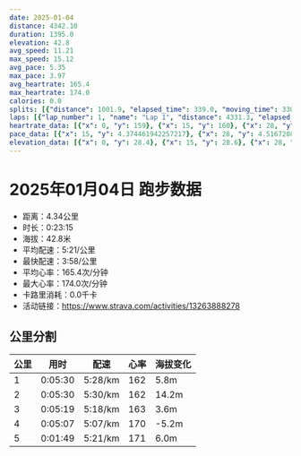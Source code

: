 ```yaml
---
date: 2025-01-04
distance: 4342.10
duration: 1395.0
elevation: 42.8
avg_speed: 11.21
max_speed: 15.12
avg_pace: 5.35
max_pace: 3.97
avg_heartrate: 165.4
max_heartrate: 174.0
calories: 0.0
splits: [{"distance": 1001.9, "elapsed_time": 339.0, "moving_time": 330.0, "average_speed": 3.04, "pace": 5.482467105263157, "average_heartrate": 162.553125, "elevation_difference": 5.8, "split_number": 1}, {"distance": 1000.9, "elapsed_time": 330.0, "moving_time": 330.0, "average_speed": 3.03, "pace": 5.50056105610561, "average_heartrate": 162.85669781931463, "elevation_difference": 14.2, "split_number": 2}, {"distance": 1001.0, "elapsed_time": 319.0, "moving_time": 319.0, "average_speed": 3.14, "pace": 5.307866242038216, "average_heartrate": 163.99686520376176, "elevation_difference": 3.6, "split_number": 3}, {"distance": 996.3, "elapsed_time": 307.0, "moving_time": 307.0, "average_speed": 3.25, "pace": 5.128215384615384, "average_heartrate": 170.49511400651465, "elevation_difference": -5.2, "split_number": 4}, {"distance": 338.9, "elapsed_time": 109.0, "moving_time": 109.0, "average_speed": 3.11, "pace": 5.359067524115756, "average_heartrate": 171.07339449541286, "elevation_difference": 6.0, "split_number": 5}]
laps: [{"lap_number": 1, "name": "Lap 1", "distance": 4331.3, "elapsed_time": 1403.0, "moving_time": 1403.0, "average_speed": 3.09, "pace": 5.3937540453074435, "average_heartrate": 165.55102040816325, "max_heartrate": 174, "start_date": "2025-01-04 15:49:30+00:00", "elevation_difference": 42.8}]
heartrate_data: [{"x": 0, "y": 159}, {"x": 15, "y": 160}, {"x": 28, "y": 166}, {"x": 43, "y": 165}, {"x": 56, "y": 165}, {"x": 82, "y": 163}, {"x": 97, "y": 163}, {"x": 112, "y": 162}, {"x": 133, "y": 162}, {"x": 158, "y": 159}, {"x": 179, "y": 163}, {"x": 192, "y": 164}, {"x": 205, "y": 164}, {"x": 217, "y": 163}, {"x": 241, "y": 163}, {"x": 254, "y": 164}, {"x": 268, "y": 163}, {"x": 281, "y": 163}, {"x": 295, "y": 163}, {"x": 309, "y": 162}, {"x": 322, "y": 163}, {"x": 336, "y": 163}, {"x": 350, "y": 163}, {"x": 362, "y": 163}, {"x": 375, "y": 163}, {"x": 389, "y": 163}, {"x": 404, "y": 164}, {"x": 417, "y": 164}, {"x": 431, "y": 164}, {"x": 445, "y": 164}, {"x": 458, "y": 164}, {"x": 470, "y": 164}, {"x": 484, "y": 164}, {"x": 497, "y": 164}, {"x": 510, "y": 164}, {"x": 524, "y": 164}, {"x": 538, "y": 164}, {"x": 551, "y": 164}, {"x": 565, "y": 161}, {"x": 578, "y": 161}, {"x": 595, "y": 161}, {"x": 616, "y": 161}, {"x": 637, "y": 161}, {"x": 651, "y": 161}, {"x": 666, "y": 161}, {"x": 680, "y": 159}, {"x": 694, "y": 161}, {"x": 708, "y": 162}, {"x": 722, "y": 162}, {"x": 738, "y": 161}, {"x": 751, "y": 163}, {"x": 768, "y": 164}, {"x": 781, "y": 167}, {"x": 796, "y": 167}, {"x": 811, "y": 167}, {"x": 824, "y": 166}, {"x": 836, "y": 166}, {"x": 850, "y": 166}, {"x": 863, "y": 165}, {"x": 876, "y": 165}, {"x": 889, "y": 164}, {"x": 903, "y": 162}, {"x": 917, "y": 164}, {"x": 930, "y": 164}, {"x": 945, "y": 165}, {"x": 959, "y": 165}, {"x": 972, "y": 166}, {"x": 986, "y": 166}, {"x": 1000, "y": 167}, {"x": 1014, "y": 169}, {"x": 1028, "y": 171}, {"x": 1042, "y": 172}, {"x": 1057, "y": 173}, {"x": 1070, "y": 174}, {"x": 1084, "y": 173}, {"x": 1098, "y": 174}, {"x": 1111, "y": 173}, {"x": 1124, "y": 171}, {"x": 1137, "y": 169}, {"x": 1150, "y": 171}, {"x": 1163, "y": 169}, {"x": 1175, "y": 170}, {"x": 1188, "y": 170}, {"x": 1201, "y": 170}, {"x": 1213, "y": 171}, {"x": 1227, "y": 170}, {"x": 1240, "y": 170}, {"x": 1253, "y": 169}, {"x": 1266, "y": 167}, {"x": 1280, "y": 168}, {"x": 1293, "y": 170}, {"x": 1308, "y": 171}, {"x": 1321, "y": 170}, {"x": 1334, "y": 171}, {"x": 1348, "y": 171}, {"x": 1362, "y": 171}, {"x": 1376, "y": 171}, {"x": 1391, "y": 172}]
pace_data: [{"x": 15, "y": 4.374461942257217}, {"x": 28, "y": 4.516720867208671}, {"x": 43, "y": 5.50056105610561}, {"x": 56, "y": 5.050515151515151}, {"x": 82, "y": 16.025673076923074}, {"x": 97, "y": 6.337148288973384}, {"x": 112, "y": 7.397558810474921}, {"x": 133, "y": 8.250841584158415}, {"x": 158, "y": 5.952392857142857}, {"x": 179, "y": 5.537109634551495}, {"x": 192, "y": 4.789281609195402}, {"x": 205, "y": 5.274272151898733}, {"x": 217, "y": 5.070489808335869}, {"x": 241, "y": 5.428892508143322}, {"x": 254, "y": 5.144043209876543}, {"x": 268, "y": 4.681657303370786}, {"x": 281, "y": 5.694123676118893}, {"x": 295, "y": 4.930976331360947}, {"x": 309, "y": 4.2735128205128206}, {"x": 322, "y": 5.9952158273381295}, {"x": 336, "y": 4.595175075820237}, {"x": 350, "y": 4.873304093567251}, {"x": 362, "y": 4.690880945679707}, {"x": 375, "y": 5.668945578231292}, {"x": 389, "y": 4.95001485001485}, {"x": 404, "y": 5.707773972602739}, {"x": 417, "y": 4.9706829704742015}, {"x": 431, "y": 5.039824614454187}, {"x": 445, "y": 4.960327380952381}, {"x": 458, "y": 5.910177304964539}, {"x": 470, "y": 4.4802956989247305}, {"x": 484, "y": 4.725460731499858}, {"x": 497, "y": 5.6363544132566785}, {"x": 510, "y": 4.9900299401197605}, {"x": 524, "y": 5.307866242038216}, {"x": 538, "y": 6.016859205776173}, {"x": 551, "y": 5.035256797583081}, {"x": 565, "y": 4.873304093567251}, {"x": 578, "y": 4.734857954545454}, {"x": 595, "y": 9.879490219324243}, {"x": 616, "y": 10.243822987092807}, {"x": 637, "y": 5.208343749999999}, {"x": 651, "y": 5.3937540453074435}, {"x": 666, "y": 5.2859816048208055}, {"x": 680, "y": 6.023382724972895}, {"x": 694, "y": 5.274272151898733}, {"x": 708, "y": 4.854849985435479}, {"x": 722, "y": 4.9900299401197605}, {"x": 738, "y": 5.459122174909925}, {"x": 751, "y": 5.096850152905199}, {"x": 768, "y": 4.065048780487805}, {"x": 781, "y": 5.274272151898733}, {"x": 796, "y": 5.707773972602739}, {"x": 811, "y": 5.175993788819875}, {"x": 824, "y": 4.844970930232558}, {"x": 836, "y": 4.612980902297259}, {"x": 850, "y": 5.208343749999999}, {"x": 863, "y": 5.175993788819875}, {"x": 876, "y": 6.010349801658853}, {"x": 889, "y": 4.789281609195402}, {"x": 903, "y": 4.901970588235294}, {"x": 917, "y": 5.542633854339873}, {"x": 930, "y": 5.241100628930817}, {"x": 945, "y": 4.9900299401197605}, {"x": 959, "y": 5.598488411152166}, {"x": 972, "y": 5.123486012911158}, {"x": 986, "y": 5.446633986928104}, {"x": 1000, "y": 5.60602085435587}, {"x": 1014, "y": 5.050515151515151}, {"x": 1028, "y": 5.688293515358361}, {"x": 1042, "y": 5.341891025641025}, {"x": 1057, "y": 6.265676691729323}, {"x": 1070, "y": 4.9900299401197605}, {"x": 1084, "y": 5.144043209876543}, {"x": 1098, "y": 6.235203890759446}, {"x": 1111, "y": 4.901970588235294}, {"x": 1124, "y": 5.081310975609756}, {"x": 1137, "y": 4.578763736263736}, {"x": 1150, "y": 4.363010471204189}, {"x": 1163, "y": 5.144043209876543}, {"x": 1175, "y": 5.0612511387792285}, {"x": 1188, "y": 5.787048611111111}, {"x": 1201, "y": 4.629638888888889}, {"x": 1213, "y": 4.717435607132749}, {"x": 1227, "y": 5.827517482517482}, {"x": 1240, "y": 5.469872005251066}, {"x": 1253, "y": 5.241100628930817}, {"x": 1266, "y": 5.0005100510051}, {"x": 1280, "y": 4.844970930232558}, {"x": 1293, "y": 5.208343749999999}, {"x": 1308, "y": 5.155180946489328}, {"x": 1321, "y": 5.241100628930817}, {"x": 1334, "y": 4.734857954545454}, {"x": 1348, "y": 5.101530456075911}, {"x": 1362, "y": 5.236160854539742}, {"x": 1376, "y": 6.477535950252623}, {"x": 1391, "y": 5.910177304964539}]
elevation_data: [{"x": 0, "y": 28.4}, {"x": 15, "y": 28.6}, {"x": 28, "y": 28.8}, {"x": 43, "y": 28.8}, {"x": 56, "y": 29.2}, {"x": 82, "y": 29.6}, {"x": 97, "y": 29.8}, {"x": 112, "y": 29.8}, {"x": 133, "y": 30.0}, {"x": 158, "y": 30.0}, {"x": 179, "y": 30.2}, {"x": 192, "y": 30.2}, {"x": 205, "y": 30.4}, {"x": 217, "y": 30.4}, {"x": 241, "y": 31.0}, {"x": 254, "y": 31.6}, {"x": 268, "y": 32.0}, {"x": 281, "y": 32.4}, {"x": 295, "y": 33.0}, {"x": 309, "y": 33.6}, {"x": 322, "y": 34.0}, {"x": 336, "y": 34.2}, {"x": 350, "y": 34.4}, {"x": 362, "y": 35.0}, {"x": 375, "y": 35.6}, {"x": 389, "y": 36.0}, {"x": 404, "y": 36.6}, {"x": 417, "y": 37.2}, {"x": 431, "y": 37.4}, {"x": 445, "y": 37.4}, {"x": 458, "y": 37.2}, {"x": 470, "y": 37.0}, {"x": 484, "y": 37.0}, {"x": 497, "y": 37.2}, {"x": 510, "y": 37.8}, {"x": 524, "y": 38.6}, {"x": 538, "y": 39.6}, {"x": 551, "y": 40.4}, {"x": 565, "y": 41.6}, {"x": 578, "y": 43.0}, {"x": 595, "y": 45.0}, {"x": 616, "y": 44.6}, {"x": 637, "y": 45.0}, {"x": 651, "y": 46.4}, {"x": 666, "y": 48.0}, {"x": 680, "y": 49.2}, {"x": 694, "y": 49.6}, {"x": 708, "y": 50.0}, {"x": 722, "y": 50.4}, {"x": 738, "y": 50.2}, {"x": 751, "y": 50.4}, {"x": 768, "y": 51.6}, {"x": 781, "y": 52.6}, {"x": 796, "y": 52.8}, {"x": 811, "y": 52.0}, {"x": 824, "y": 51.4}, {"x": 836, "y": 50.8}, {"x": 850, "y": 50.0}, {"x": 863, "y": 49.2}, {"x": 876, "y": 48.2}, {"x": 889, "y": 46.8}, {"x": 903, "y": 46.0}, {"x": 917, "y": 45.8}, {"x": 930, "y": 46.4}, {"x": 945, "y": 47.8}, {"x": 959, "y": 49.4}, {"x": 972, "y": 50.6}, {"x": 986, "y": 51.8}, {"x": 1000, "y": 52.6}, {"x": 1014, "y": 53.8}, {"x": 1028, "y": 55.2}, {"x": 1042, "y": 56.6}, {"x": 1057, "y": 57.8}, {"x": 1070, "y": 58.0}, {"x": 1084, "y": 57.4}, {"x": 1098, "y": 56.6}, {"x": 1111, "y": 56.0}, {"x": 1124, "y": 55.8}, {"x": 1137, "y": 55.0}, {"x": 1150, "y": 54.2}, {"x": 1163, "y": 53.4}, {"x": 1175, "y": 52.8}, {"x": 1188, "y": 52.4}, {"x": 1201, "y": 51.8}, {"x": 1213, "y": 51.4}, {"x": 1227, "y": 50.8}, {"x": 1240, "y": 50.2}, {"x": 1253, "y": 49.4}, {"x": 1266, "y": 48.4}, {"x": 1280, "y": 47.2}, {"x": 1293, "y": 46.8}, {"x": 1308, "y": 46.6}, {"x": 1321, "y": 46.6}, {"x": 1334, "y": 47.4}, {"x": 1348, "y": 49.0}, {"x": 1362, "y": 50.4}, {"x": 1376, "y": 51.6}, {"x": 1391, "y": 52.4}]
---
```


# 2025年01月04日 跑步数据

- 距离：4.34公里
- 时长：0:23:15
- 海拔：42.8米
- 平均配速：5:21/公里
- 最快配速：3:58/公里
- 平均心率：165.4次/分钟
- 最大心率：174.0次/分钟
- 卡路里消耗：0.0千卡
- 活动链接：https://www.strava.com/activities/13263888278

## 公里分割

| 公里 | 用时 | 配速 | 心率 | 海拔变化 |
|------|------|------|------|------|
| 1 | 0:05:30 | 5:28/km | 162 | 5.8m |
| 2 | 0:05:30 | 5:30/km | 162 | 14.2m |
| 3 | 0:05:19 | 5:18/km | 163 | 3.6m |
| 4 | 0:05:07 | 5:07/km | 170 | -5.2m |
| 5 | 0:01:49 | 5:21/km | 171 | 6.0m |

